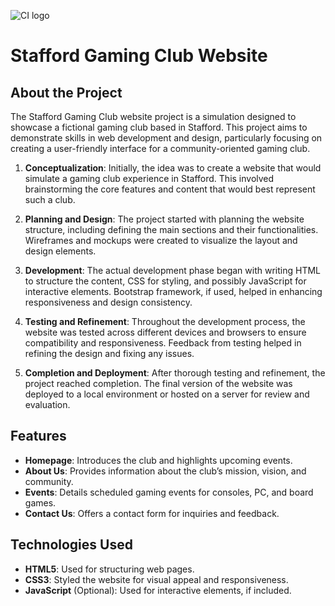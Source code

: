 ![CI logo](https://codeinstitute.s3.amazonaws.com/fullstack/ci_logo_small.png)

# Stafford Gaming Club Website

## About the Project
The Stafford Gaming Club website project is a simulation designed to showcase a fictional gaming club based in Stafford. This project aims to demonstrate skills in web development and design, particularly focusing on creating a user-friendly interface for a community-oriented gaming club.

1. **Conceptualization**: Initially, the idea was to create a website that would simulate a gaming club experience in Stafford. This involved brainstorming the core features and content that would best represent such a club.

2. **Planning and Design**: The project started with planning the website structure, including defining the main sections and their functionalities. Wireframes and mockups were created to visualize the layout and design elements.

3. **Development**: The actual development phase began with writing HTML to structure the content, CSS for styling, and possibly JavaScript for interactive elements. Bootstrap framework, if used, helped in enhancing responsiveness and design consistency.

4. **Testing and Refinement**: Throughout the development process, the website was tested across different devices and browsers to ensure compatibility and responsiveness. Feedback from testing helped in refining the design and fixing any issues.

5. **Completion and Deployment**: After thorough testing and refinement, the project reached completion. The final version of the website was deployed to a local environment or hosted on a server for review and evaluation.

## Features
- **Homepage**: Introduces the club and highlights upcoming events.
- **About Us**: Provides information about the club’s mission, vision, and community.
- **Events**: Details scheduled gaming events for consoles, PC, and board games.
- **Contact Us**: Offers a contact form for inquiries and feedback.

## Technologies Used
- **HTML5**: Used for structuring web pages.
- **CSS3**: Styled the website for visual appeal and responsiveness.
- **JavaScript** (Optional): Used for interactive elements, if included.


